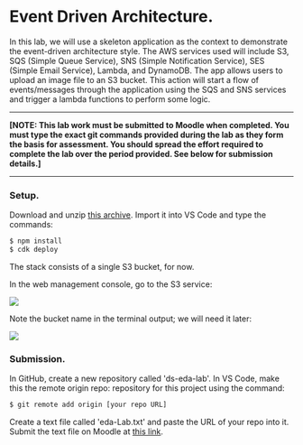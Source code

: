 # Event Driven Architecture.

In this lab, we will use a skeleton application as the context to demonstrate the event-driven architecture style. The AWS services used will include S3, SQS (Simple Queue Service), SNS (Simple Notification Service), SES (Simple Email Service), Lambda, and DynamoDB. The app allows users to upload an image file to an S3 bucket. This action will start a flow of events/messages through the application using the SQS and SNS services and trigger a lambda functions to perform some logic.

-------------------------

__[NOTE: This lab work must be submitted to Moodle when completed. You must type the exact git commands provided during the lab as they form the basis for assessment. You should spread the effort required to complete the lab over the period provided. See below for submission details.]__

-----------------------------

### Setup.

Download and unzip [this archive][start]. Import it into VS Code and type the commands:
~~~bash
$ npm install
$ cdk deploy
~~~
The stack consists of a single S3 bucket, for now. 

In the web management console, go to the S3 service:

![][bucket]

Note the bucket name in the terminal output; we will need it later:

![][terminal]

### Submission.

In GitHub, create a new repository called 'ds-eda-lab'. In VS Code, make this the remote origin repo: repository for this project using the command:
~~~bash
$ git remote add origin [your repo URL]
~~~

Create a text file called 'eda-Lab.txt' and paste the URL of your repo into it. Submit the text file on Moodle at [this link][submit].

[start]: ./img/start.zip
[bucket]: ./img/bucket.png
[terminal]: ./img/terminal.png
[submit]: https://moodle.wit.ie/mod/assign/view.php?id=4372351
